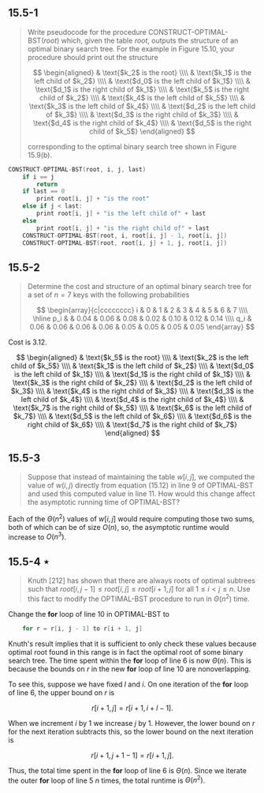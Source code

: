 ## 15.5-1

> Write pseudocode for the procedure $\text{CONSTRUCT-OPTIMAL-BST}(root)$ which, given the table $root$, outputs the structure of an optimal binary search tree. For the example in Figure 15.10, your procedure should print out the structure
>
> $$
> \begin{aligned}
> & \text{$k_2$ is the root} \\\\
> & \text{$k_1$ is the left  child of $k_2$} \\\\
> & \text{$d_0$ is the left  child of $k_1$} \\\\
> & \text{$d_1$ is the right child of $k_1$} \\\\
> & \text{$k_5$ is the right child of $k_2$} \\\\
> & \text{$k_4$ is the left  child of $k_5$} \\\\
> & \text{$k_3$ is the left  child of $k_4$} \\\\
> & \text{$d_2$ is the left  child of $k_3$} \\\\
> & \text{$d_3$ is the right child of $k_3$} \\\\
> & \text{$d_4$ is the right child of $k_4$} \\\\
> & \text{$d_5$ is the right child of $k_5$}
> \end{aligned}
> $$
>
> corresponding to the optimal binary search tree shown in Figure 15.9(b).

```cpp
CONSTRUCT-OPTIMAL-BST(root, i, j, last)
    if i == j
        return
    if last == 0
        print root[i, j] + "is the root"
    else if j < last:
        print root[i, j] + "is the left child of" + last
    else
        print root[i, j] + "is the right child of" + last
    CONSTRUCT-OPTIMAL-BST(root, i, root[i, j] - 1, root[i, j])
    CONSTRUCT-OPTIMAL-BST(root, root[i, j] + 1, j, root[i, j])
```

## 15.5-2

> Determine the cost and structure of an optimal binary search tree for a set of $n = 7$ keys with the following probabilities
>
> $$
> \begin{array}{c|cccccccc}
> i   & 0    & 1    & 2    & 3    & 4    & 5    & 6    & 7 \\\\
> \hline
> p_i &      & 0.04 & 0.06 & 0.08 & 0.02 & 0.10 & 0.12 & 0.14 \\\\
> q_i & 0.06 & 0.06 & 0.06 & 0.06 & 0.05 & 0.05 & 0.05 & 0.05
> \end{array}
> $$

Cost is $3.12$.

$$
\begin{aligned}
& \text{$k_5$ is the root} \\\\
& \text{$k_2$ is the left  child of $k_5$} \\\\
& \text{$k_1$ is the left  child of $k_2$} \\\\
& \text{$d_0$ is the left  child of $k_1$} \\\\
& \text{$d_1$ is the right child of $k_1$} \\\\
& \text{$k_3$ is the right child of $k_2$} \\\\
& \text{$d_2$ is the left  child of $k_3$} \\\\
& \text{$k_4$ is the right child of $k_3$} \\\\
& \text{$d_3$ is the left  child of $k_4$} \\\\
& \text{$d_4$ is the right child of $k_4$} \\\\
& \text{$k_7$ is the right child of $k_5$} \\\\
& \text{$k_6$ is the left  child of $k_7$} \\\\
& \text{$d_5$ is the left  child of $k_6$} \\\\
& \text{$d_6$ is the right child of $k_6$} \\\\
& \text{$d_7$ is the right child of $k_7$}
\end{aligned}
$$

## 15.5-3

> Suppose that instead of maintaining the table $w[i, j]$, we computed the value of $w(i, j)$ directly from equation $\text{(15.12)}$ in line 9 of $\text{OPTIMAL-BST}$ and used this computed value in line 11. How would this change affect the asymptotic running time of $\text{OPTIMAL-BST}$?

Each of the $\Theta(n^2)$ values of $w[i, j]$ would require computing those two sums, both of which can be of size $O(n)$, so, the asymptotic runtime would increase to $O(n^3)$.

## 15.5-4 $\star$

> Knuth [212] has shown that there are always roots of optimal subtrees such that $root[i, j - 1] \le root[i, j] \le root[i + 1, j]$ for all $1 \le i < j \le n$. Use this fact to modify the $\text{OPTIMAL-BST}$ procedure to run in $\Theta(n^2)$ time.

Change the **for** loop of line 10 in $\text{OPTIMAL-BST}$ to

```cpp
    for r = r[i, j - 1] to r[i + 1, j]
```

Knuth's result implies that it is sufficient to only check these values because optimal root found in this range is in fact the optimal root of some binary search tree. The time spent within the **for** loop of line 6 is now $\Theta(n)$. This is because the bounds on $r$ in the new **for** loop of line 10 are nonoverlapping.

To see this, suppose we have fixed $l$ and $i$. On one iteration of the **for** loop of line 6, the upper bound on $r$ is

$$r[i + 1, j] = r[i + 1, i + l - 1].$$

When we increment $i$ by $1$ we increase $j$ by $1$. However, the lower bound on $r$ for the next iteration subtracts this, so the lower bound on the next iteration is

$$r[i + 1, j + 1 - 1] = r[i + 1, j].$$

Thus, the total time spent in the **for** loop of line 6 is $\Theta(n)$. Since we iterate the outer **for** loop of line 5 $n$ times, the total runtime is $\Theta(n^2)$.
